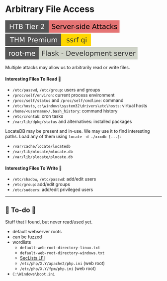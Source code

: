 # Arbitrary File Access

[![server_side_attacks](../../../../_badges/htb/server_side_attacks.svg)](https://academy.hackthebox.com/course/preview/server-side-attacks)
[![ssrfqi](../../../../_badges/thmp/ssrfqi.svg)](https://tryhackme.com/room/ssrfqi)
[![flask_development_server](../../../../_badges/rootme/web_server/flask_development_server.svg)](https://www.root-me.org/en/Challenges/Web-Server/Flask-Development-server)

Multiple attacks may allow us to arbitrarily read or write files.

<div class="row row-cols-lg-2"><div>

#### Interesting Files To Read 🤖

* `/etc/passwd`, `/etc/group`: users and groups
* `/proc/self/environ`: current process environment
* `/proc/self/status` and `/proc/self/cmdline`: command
* `/etc/hosts`, `c:\windows\system32\drivers\etc\hosts`: virtual hosts
* `/home/<username>/.bash_history`: command history
* `/etc/crontab`: cron tasks
* `/var/lib/dpkg/status` and alternatives: installed packages

LocateDB may be present and in-use. We may use it to find interesting paths. Load any of them using `locate -d ./xxxdb [...]`:

* `/var/cache/locate/locatedb`
* `/var/lib/mlocate/mlocate.db`
* `/var/lib/plocate/plocate.db`
</div><div>

#### Interesting Files To Write 🐲

* `/etc/shadow`, `/etc/passwd`: add/edit users
* `/etc/group`: add/edit groups
* `/etc/sudoers`: add/edit privileged users
</div></div>

<hr class="sep-both">

## 👻 To-do 👻

Stuff that I found, but never read/used yet.

<div class="row row-cols-lg-2"><div>

* default webserver roots
* can be fuzzed
* wordlists
    * `default-web-root-directory-linux.txt`
    * `default-web-root-directory-windows.txt`
    * [SecLists LFI](https://github.com/danielmiessler/SecLists/tree/master/Fuzzing/LFI)
    * `/etc/php/X.Y/apache2/php.ini` (web root)
    * `/etc/php/X.Y/fpm/php.ini` (web root)
* `C:\Windows\boot.ini`
</div><div>
</div></div>